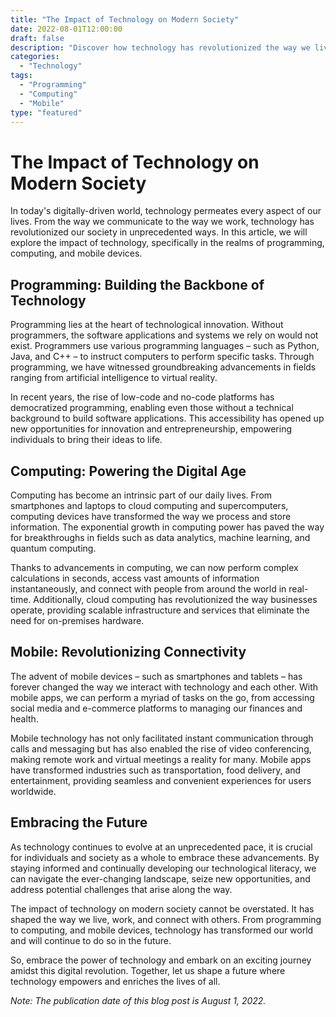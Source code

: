 ```yaml
--- 
title: "The Impact of Technology on Modern Society" 
date: 2022-08-01T12:00:00 
draft: false 
description: "Discover how technology has revolutionized the way we live, work, and connect with others."
categories: 
  - "Technology"
tags: 
  - "Programming"
  - "Computing"
  - "Mobile"
type: "featured" 
--- 
```


# The Impact of Technology on Modern Society

In today's digitally-driven world, technology permeates every aspect of our lives. From the way we communicate to the way we work, technology has revolutionized our society in unprecedented ways. In this article, we will explore the impact of technology, specifically in the realms of programming, computing, and mobile devices.

## Programming: Building the Backbone of Technology

Programming lies at the heart of technological innovation. Without programmers, the software applications and systems we rely on would not exist. Programmers use various programming languages – such as Python, Java, and C++ – to instruct computers to perform specific tasks. Through programming, we have witnessed groundbreaking advancements in fields ranging from artificial intelligence to virtual reality.

In recent years, the rise of low-code and no-code platforms has democratized programming, enabling even those without a technical background to build software applications. This accessibility has opened up new opportunities for innovation and entrepreneurship, empowering individuals to bring their ideas to life.

## Computing: Powering the Digital Age

Computing has become an intrinsic part of our daily lives. From smartphones and laptops to cloud computing and supercomputers, computing devices have transformed the way we process and store information. The exponential growth in computing power has paved the way for breakthroughs in fields such as data analytics, machine learning, and quantum computing.

Thanks to advancements in computing, we can now perform complex calculations in seconds, access vast amounts of information instantaneously, and connect with people from around the world in real-time. Additionally, cloud computing has revolutionized the way businesses operate, providing scalable infrastructure and services that eliminate the need for on-premises hardware.

## Mobile: Revolutionizing Connectivity

The advent of mobile devices – such as smartphones and tablets – has forever changed the way we interact with technology and each other. With mobile apps, we can perform a myriad of tasks on the go, from accessing social media and e-commerce platforms to managing our finances and health.

Mobile technology has not only facilitated instant communication through calls and messaging but has also enabled the rise of video conferencing, making remote work and virtual meetings a reality for many. Mobile apps have transformed industries such as transportation, food delivery, and entertainment, providing seamless and convenient experiences for users worldwide.

## Embracing the Future

As technology continues to evolve at an unprecedented pace, it is crucial for individuals and society as a whole to embrace these advancements. By staying informed and continually developing our technological literacy, we can navigate the ever-changing landscape, seize new opportunities, and address potential challenges that arise along the way.

The impact of technology on modern society cannot be overstated. It has shaped the way we live, work, and connect with others. From programming to computing, and mobile devices, technology has transformed our world and will continue to do so in the future.

So, embrace the power of technology and embark on an exciting journey amidst this digital revolution. Together, let us shape a future where technology empowers and enriches the lives of all.

*Note: The publication date of this blog post is August 1, 2022.*
